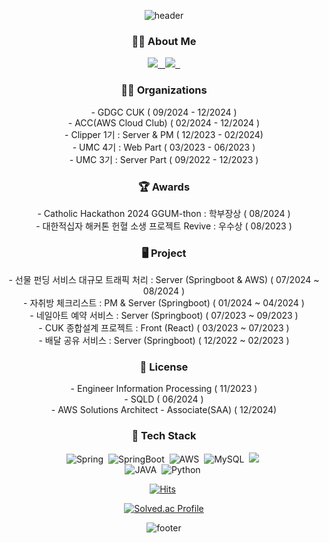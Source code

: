 <div align="center">
  
![header](https://capsule-render.vercel.app/api?type=waving&color=gradient&customColorList=15&height=200&section=header&text=Seo%20Young%20Yoon%20✨&fontSize=65)

<div align="center">
  <h3>👩‍💻 About Me </h3>
  <a href="https://velog.io/@seoyoung7623">
    <img src="https://img.shields.io/badge/velog-20C997?style=flat-square&logo=velog&logoColor=white" />
    &nbsp
  </a>
  
  <a href="http://seoyoung0307.notion.site">
    <img src="https://img.shields.io/badge/Portfolio-000000?style=flat-square&logo=notion&logoColor=white" />
    &nbsp
  </a>
</div>

  
<div align="center">
  <h3>🤙🏻 Organizations </h3>
  - GDGC CUK ( 09/2024 - 12/2024 )
  <br>
  - ACC(AWS Cloud Club) ( 02/2024 - 12/2024 )
  <br>
  - Clipper 1기 : Server & PM ( 12/2023 - 02/2024)
  <br>
  - UMC 4기 : Web Part ( 03/2023 - 06/2023 )
  <br>
  - UMC 3기 : Server Part ( 09/2022 - 12/2023 )
</div>
  
  
<div align="center">
  <h3>🏆 Awards</h3>
  - Catholic Hackathon 2024 GGUM-thon : 학부장상 ( 08/2024 ) 
  <br>
   - 대한적십자 해커톤 헌혈 소생 프로젝트 Revive : 우수상 ( 08/2023 )
  <br>
</div>

<div align = "center">
  <h3>🖥️ Project </h3>
    - 선물 펀딩 서비스 대규모 트래픽 처리 : Server (Springboot & AWS) ( 07/2024 ~ 08/2024 )
   <br>
    - 자취방 체크리스트 : PM & Server (Springboot) ( 01/2024 ~ 04/2024 )
   <br>
    - 네일아트 예약 서비스 : Server (Springboot) ( 07/2023 ~ 09/2023 )
   <br>
    - CUK 종합설계 프로젝트 : Front (React) ( 03/2023 ~ 07/2023 )
   <br>
   - 배달 공유 서비스 : Server (Springboot) ( 12/2022 ~ 02/2023 )
   <br>
</div>

<div align="center">
  <h3>🪪 License</h3>
  - Engineer Information Processing ( 11/2023 )
   <br>
  - SQLD ( 06/2024 )
  <br>
  - AWS Solutions Architect - Associate(SAA) ( 12/2024)
</div>

<div align="center">
  <h3>💫 Tech Stack</h3>
  <img alt="Spring" src="https://img.shields.io/badge/Spring-6DB33F?style=flat-square&logo=Spring&logoColor=white"/>&nbsp;
  <img alt="SpringBoot" src="https://img.shields.io/badge/SpringBoot-6DB33F?style=flat-square&logo=SpringBoot&logoColor=white"/>&nbsp;
  <img alt="AWS" src="https://img.shields.io/badge/AWS-232F3E?style=flat-square&logo=amazonaws&logoColor=white"/>&nbsp;
  <img alt="MySQL" src="https://img.shields.io/badge/MySQL-4479A1?style=flat-square&logo=MySQL&logoColor=white"/>&nbsp;
  <img src="https://img.shields.io/badge/React-61DAFB?style=flat-square&logo=React&logoColor=white">&nbsp;</br>
  <img alt="JAVA" src="https://img.shields.io/badge/Java-2C2255?style=flat-square&logo=Java&logoColor=white"/>&nbsp;
  <img alt="Python" src="https://img.shields.io/badge/Python-3776AB?style=flat-square&logo=Python&logoColor=white"/>&nbsp;
</div>


  [![Hits](https://hits.seeyoufarm.com/api/count/incr/badge.svg?url=https%3A%2F%2Fgithub.com%2Fseoyoung7623%2Fhit-counter&count_bg=%23000000&title_bg=%23FF7E7E&icon=&icon_color=%238C8C8C&title=hits&edge_flat=false)](https://hits.seeyoufarm.com)&nbsp;

[![Solved.ac Profile](http://mazassumnida.wtf/api/v2/generate_badge?boj=seoyoung7623)](https://solved.ac/seoyoung7623/)


![footer](https://capsule-render.vercel.app/api?type=waving&color=gradient&customColorList=15&height=100&section=footer&fontSize=50) 
</div>






